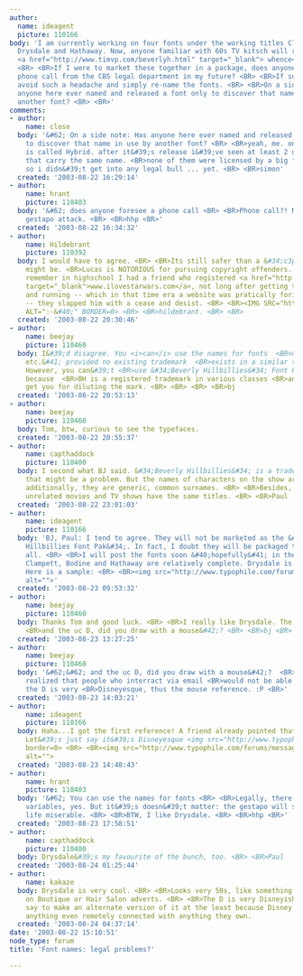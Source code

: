 ```yaml
---
author:
  name: ideagent
  picture: 110166
body: 'I am currently working on four fonts under the working titles Clampett, Bodine,
  Drysdale and Hathaway. Now, anyone familiar with 60s TV kitsch will recognize from
  <a href="http://www.timvp.com/beverlyh.html" target="_blank"> whence</a> they came.
  <BR> <BR>If I were to market these together in a package, does anyone foresee a
  phone call from the CBS legal department in my future? <BR> <BR>If so, I&#39;d rather
  avoid such a headache and simply re-name the fonts. <BR> <BR>On a side note: Has
  anyone here ever named and released a font only to discover that name in use by
  another font? <BR> <BR>'
comments:
- author:
    name: close
  body: '&#62; On a side note: Has anyone here ever named and released a font only
    to discover that name in use by another font? <BR> <BR>yeah, me. one of my fonts
    is called Hybrid. after it&#39;s release i&#39;ve seen at least 2 other fonts
    that carry the same name. <BR>none of them were licensed by a big foundry though,
    so i didn&#39;t get into any legal bull ... yet. <BR> <BR>simon'
  created: '2003-08-22 16:29:14'
- author:
    name: hrant
    picture: 110403
  body: '&#62; does anyone foresee a phone call <BR> <BR>Phone call?! More like a
    gestapo attack. <BR> <BR>hhp <BR>'
  created: '2003-08-22 16:34:32'
- author:
    name: Hildebrant
    picture: 110392
  body: I would have to agree. <BR> <BR>Its still safer than a &#34;c3po&#34; font
    might be. <BR>Lucas is NOTORIOUS for pursuing copyright offenders. <BR> <BR>I
    remember in highschool I had a friend who registered <a href="http://www.ilovestarwars.com"
    target="_blank">www.ilovestarwars.com</a>, not long after getting the site up
    and running -- which in that time era a website was pratically foriegn to most
    -- they slapped him with a cease and desist. <BR> <BR><IMG SRC="http://www.typophile.com/forums/clipart/sad.gif"
    ALT=":-&#40;" BORDER=0> <BR> <BR>hildebrant. <BR> <BR>
  created: '2003-08-22 20:30:46'
- author:
    name: beejay
    picture: 110460
  body: I&#39;d disagree. You <i>can</i> use the names for fonts  <BR>&#40;Drysdale,
    etc.&#41; provided no existing trademark  <BR>exists in a similar trade channel.
    However, you can&#39;t <BR>use &#34;Beverly Hillbillies&#34; Font Pak or something
    because  <BR>BH is a registered trademark in various classes <BR>and they&#39;d
    get you for diluting the mark. <BR> <BR> <BR> <BR>bj
  created: '2003-08-22 20:53:13'
- author:
    name: beejay
    picture: 110460
  body: Tom, btw, curious to see the typefaces.
  created: '2003-08-22 20:55:37'
- author:
    name: capthaddock
    picture: 110400
  body: I second what BJ said. &#34;Beverly Hillbillies&#34; is a trademark, so using
    that might be a problem. But the names of characters on the show are not trademarked;
    additionally, they are generic, common surnames. <BR> <BR>Besides, look how many
    unrelated movies and TV shows have the same titles. <BR> <BR>Paul
  created: '2003-08-22 23:01:03'
- author:
    name: ideagent
    picture: 110166
  body: 'BJ, Paul: I tend to agree. They will not be marketed as the &#34;Beverly
    Hillbillies Font Pak&#34;. In fact, I doubt they will be packaged together at
    all. <BR> <BR>I will post the fonts soon &#40;hopefully&#41; in the Critique section.
    Clampett, Bodine and Hathaway are relatively complete. Drysdale is giving me fits.
    Here is a sample: <BR> <BR><img src="http://www.typophile.com/forums/messages/4100/14629.gif"
    alt="">'
  created: '2003-08-23 09:53:32'
- author:
    name: beejay
    picture: 110460
  body: Thanks Tom and good luck. <BR> <BR>I really like Drysdale. The lc d is daring
    <BR>and the uc D, did you draw with a mouse&#42;? <BR> <BR>bj <BR> <BR>
  created: '2003-08-23 13:27:25'
- author:
    name: beejay
    picture: 110460
  body: '&#62;&#62; and the uc D, did you draw with a mouse&#42;?  <BR> <BR>I just
    realized that people who interract via email <BR>would not be able to see that
    the D is very <BR>Disneyesque, thus the mouse reference. :P <BR>'
  created: '2003-08-23 14:03:21'
- author:
    name: ideagent
    picture: 110166
  body: Haha...I got the first reference! A friend already pointed that out to me.
    Let&#39;s just say it&#39;s Disneyesque <img src="http://www.typophile.com/forums/clipart/bigsmile.gif"
    border=0> <BR> <BR><img src="http://www.typophile.com/forums/messages/4100/14634.gif"
    alt="">
  created: '2003-08-23 14:48:43'
- author:
    name: hrant
    picture: 110403
  body: '&#62; You can use the names for fonts <BR> <BR>Legally, there are a lot of
    variables, yes. But it&#39;s doesn&#39;t matter: the gestapo will still make your
    life miserable. <BR> <BR>BTW, I like Drysdale. <BR> <BR>hhp <BR>'
  created: '2003-08-23 17:58:51'
- author:
    name: capthaddock
    picture: 110400
  body: Drysdale&#39;s my favourite of the bunch, too. <BR> <BR>Paul
  created: '2003-08-24 01:25:44'
- author:
    name: kakaze
  body: Drysdale is very cool. <BR> <BR>Looks very 50s, like something you&#39;d see
    on Boutique or Hair Salon adverts. <BR> <BR>The D is very Disneyish though, I&#39;d
    say to make an alternate version of it at the least because Disney does not like
    anything even remotely connected with anything they own.
  created: '2003-08-24 04:37:14'
date: '2003-08-22 15:10:51'
node_type: forum
title: 'Font names: legal problems?'

---
```

